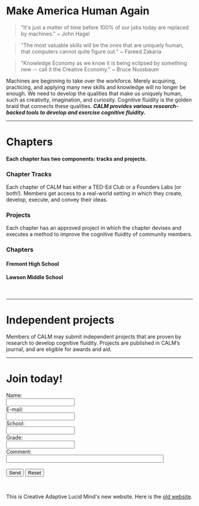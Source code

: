 # Make America Human Again

> "It's just a matter of time before 100% of our jobs today are replaced by machines."
  ~ John Hagel

> "The most valuable skills will be the ones that are uniquely human, that computers cannot quite figure out."
  ~ Fareed Zakaria
  
> "Knowledge Economy as we know it is being eclipsed by something new -- call it the Creative Economy."
  ~ Bruce Nussbaum

Machines are beginning to take over the workforce. Merely acquiring, practicing, and applying many new skills and knowledge will no longer be enough. We need to develop the qualities that make us uniquely human, such as creativity, imagination, and curiosity. Cognitive fluidity is the golden braid that connects these qualities. ***CALM provides various research-backed tools to develop and exercise cognitive fluidity.***
&nbsp;

------
# Chapters
#### Each chapter has two components: tracks and projects.
### Chapter Tracks
Each chapter of CALM has either a TED-Ed Club or a Founders Labs (or both!). Members get access to a real-world setting in which they create, develop, execute, and convey their ideas.
### Projects
Each chapter has an approved project in which the chapter devises and executes a method to improve the cognitive fluidity of community members. 
### Chapters
#### Fremont High School
#### Lawson Middle School
&nbsp;

------
# Independent projects
Members of CALM may submit independent projects that are proven by research to develop cognitive fluidity. Projects are published in CALM’s journal, and are eligible for awards and aid.
&nbsp;

------
# Join today!
<form action="mailto:svasu407@student.fuhsd.org" method="post" enctype="text/plain">
Name:<br>
<input type="text" name="name"><br>
E-mail:<br>
<input type="text" name="mail"><br>
School:<br>
<input type="text" name="school"><br>
Grade:<br>
<input type="text" name="grade"><br>
Comment:<br>
<input type="text" name="comment" size="50"><br><br>
<input type="submit" value="Send">
<input type="reset" value="Reset">
</form>
&nbsp;

This is Creative Adaptive Lucid Mind's new website. Here is the [old website](https://samhitavasu.github.io/gocalm.github.io).
